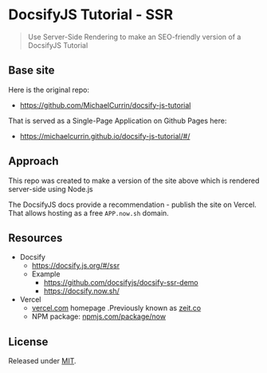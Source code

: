 # DocsifyJS Tutorial - SSR
> Use Server-Side Rendering to make an SEO-friendly version of a DocsifyJS Tutorial


## Base site

Here is the original repo:

- https://github.com/MichaelCurrin/docsify-js-tutorial

That is served as a Single-Page Application on Github Pages here:

- https://michaelcurrin.github.io/docsify-js-tutorial/#/


## Approach

This repo was created to make a version of the site above which is rendered server-side using Node.js

The DocsifyJS docs provide a recommendation - publish the site on Vercel. That allows hosting as a free `APP.now.sh` domain.


## Resources

- Docsify
    - https://docsify.js.org/#/ssr
    - Example
        - https://github.com/docsifyjs/docsify-ssr-demo
        - https://docsify.now.sh/
- Vercel
    - [vercel.com](https://vercel.com/) homepage .Previously known as [zeit.co](https://zeit.co)
    - NPM package: [npmjs.com/package/now](https://www.npmjs.com/package/now)


## License

Released under [MIT](/LICENSE).
